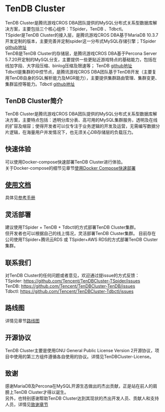 # TenDB Cluster
TenDB Cluster是腾讯游戏CROS DBA团队提供的MySQL分布式关系型数据库解决方案，主要包括三个核心组件：TSpider，TenDB 、Tdbctl。   
TSpider是TenDB Cluster的接入层，是腾讯游戏CROS DBA基于MariaDB 10.3.7开发定制的版本，主要完善并定制spider这一分布式MySQL存储引擎；TSpider [github地址](https://github.com/Tencent/TenDBCluster-TSpider)  
TenDB是TenDB Cluster的存储层，是腾讯游戏CROS DBA基于Percona Server 5.7.20开定制的MySQL分支，主要提供一些更贴近游戏特点的基础能力，包括在线加字段、大字段压缩、binlog压缩及限速等； TenDB [github地址](https://github.com/Tencent/TenDBCluster-TenDB)  
Tdbctl是集群的中控节点，是腾讯游戏CROS DBA团队基于TenDB开发（主要复用TenDB自身的SQL解析能力及MGR能力），主要提供集群路由管理、集群变更、集群监控等能力。Tdbctl [github地址](https://github.com/Tencent/TenDBCluster-Tdbctl)  

## TenDB Cluster简介
TenDB Cluster是腾讯游戏CROS DBA团队提供的MySQL分布式关系型数据库解决方案，主要特点包括：透明分库分表、高可用的MySQL集群服务，透明及在线的扩容及缩容；使得开发者可以仅专注于业务逻辑的开发及运营，无需编写数据分片逻辑，在海量用户并发情况下，也无须关心DB存储层的负载压力。

## 快速体验
可以使用Docker-compose快速部署TenDB Cluster进行体验。    
关于Docker-compose的细节见章节[使用Docker Compose快速部署](Documentation/op-guide/docker-compose-tendbcluster.md)

## [使用文档](http://tendbcluster.com/)
具体见[参考手册](http://tendbcluster.com/)


## 灵活部署
建议使用TSpider + TenDB + Tdbctl的方式部署TenDB Cluster集群。    
但开发者也可以根据自己的线上情况，灵活部署TenDB Cluster集群。 目前存在公司使用TSpider+腾讯云RDS 或 TSpider+AWS RDS的方式部署TenDB Cluster集群。


## 联系我们
对TenDB Cluster的任何问题或者意见，欢迎通过提issue的方式反馈：   
TSpider:  https://github.com/Tencent/TenDBCluster-TSpider/issues   
TenDB:    https://github.com/Tencent/TenDBCluster-TenDB/issues   
Tdbctl:   https://github.com/Tencent/TenDBCluster-Tdbctl/issues 


## 路线图
详情见章节[路线图](Documentation/roadmap.md)


## 开源协议
TenDB Cluster主要是使用GNU General Public License Version 2开源协议，项目中使用的第三方组件遵循各自使用的协议。详情见TenDBCluster-License。


## 致谢
感谢MariaDB及Percona在MySQL开源生态做出的杰出贡献，正是站在前人的肩膀上TenDB Cluster才得以诞生。   
另外，也特别感谢帮助TenDB Cluster达到其现状的杰出开发人员、贡献人和支持人员，详情见[致谢章节](Documentation/acknowledgements.md)